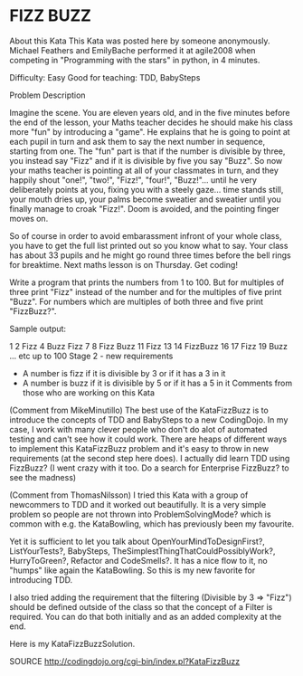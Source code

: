 # FIZZ BUZZ

About this Kata
This Kata was posted here by someone anonymously. Michael Feathers and EmilyBache performed it at agile2008 when competing in "Programming with the stars" in python, in 4 minutes.

Difficulty: Easy Good for teaching: TDD, BabySteps

Problem Description

Imagine the scene. You are eleven years old, and in the five minutes before the end of the lesson, your Maths teacher decides he should make his class more "fun" by introducing a "game". He explains that he is going to point at each pupil in turn and ask them to say the next number in sequence, starting from one. The "fun" part is that if the number is divisible by three, you instead say "Fizz" and if it is divisible by five you say "Buzz". So now your maths teacher is pointing at all of your classmates in turn, and they happily shout "one!", "two!", "Fizz!", "four!", "Buzz!"... until he very deliberately points at you, fixing you with a steely gaze... time stands still, your mouth dries up, your palms become sweatier and sweatier until you finally manage to croak "Fizz!". Doom is avoided, and the pointing finger moves on.

So of course in order to avoid embarassment infront of your whole class, you have to get the full list printed out so you know what to say. Your class has about 33 pupils and he might go round three times before the bell rings for breaktime. Next maths lesson is on Thursday. Get coding!

Write a program that prints the numbers from 1 to 100. But for multiples of three print "Fizz" instead of the number and for the multiples of five print "Buzz". For numbers which are multiples of both three and five print "FizzBuzz?".

Sample output:

1
2
Fizz
4
Buzz
Fizz
7
8
Fizz
Buzz
11
Fizz
13
14
FizzBuzz
16
17
Fizz
19
Buzz
... etc up to 100
Stage 2 - new requirements

 * A number is fizz if it is divisible by 3 or if it has a 3 in it
 * A number is buzz if it is divisible by 5 or if it has a 5 in it
Comments from those who are working on this Kata

(Comment from MikeMinutillo) The best use of the KataFizzBuzz is to introduce the concepts of TDD and BabySteps to a new CodingDojo. In my case, I work with many clever people who don't do alot of automated testing and can't see how it could work. There are heaps of different ways to implement this KataFizzBuzz problem and it's easy to throw in new requirements (at the second step here does). I actually did learn TDD using FizzBuzz? (I went crazy with it too. Do a search for Enterprise FizzBuzz? to see the madness)

(Comment from ThomasNilsson) I tried this Kata with a group of newcommers to TDD and it worked out beautifully. It is a very simple problem so people are not thrown into ProblemSolvingMode? which is common with e.g. the KataBowling, which has previously been my favourite.

Yet it is sufficient to let you talk about OpenYourMindToDesignFirst?, ListYourTests?, BabySteps, TheSimplestThingThatCouldPossiblyWork?, HurryToGreen?, Refactor and CodeSmells?. It has a nice flow to it, no "humps" like again the KataBowling. So this is my new favorite for introducing TDD.

I also tried adding the requirement that the filtering (Divisible by 3 => "Fizz") should be defined outside of the class so that the concept of a Filter is required. You can do that both initially and as an added complexity at the end.

Here is my KataFizzBuzzSolution.


SOURCE
http://codingdojo.org/cgi-bin/index.pl?KataFizzBuzz